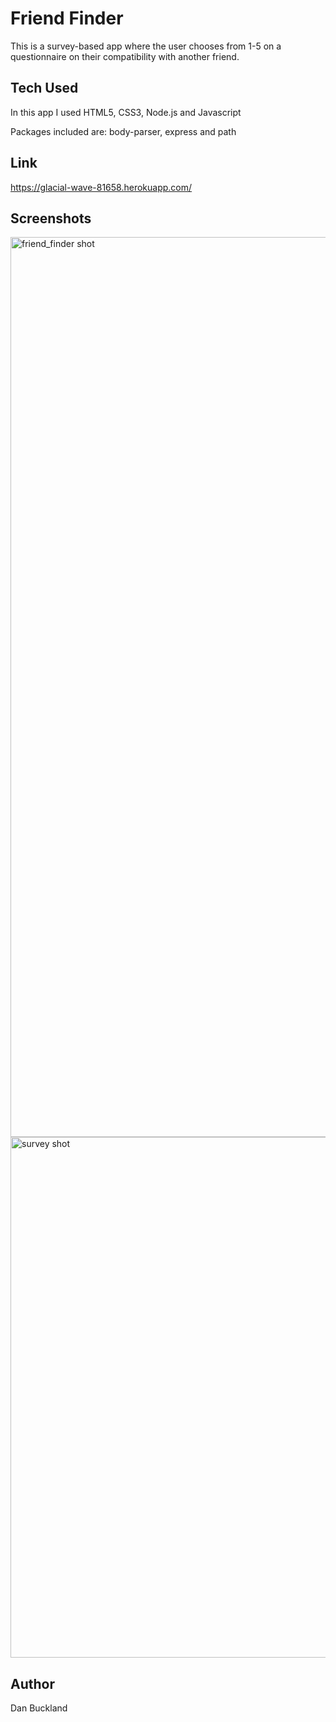 # Friend Finder

This is a survey-based app where the user chooses from 1-5 on a questionnaire on their compatibility with another friend.

## Tech Used

In this app I used HTML5, CSS3, Node.js and Javascript

Packages included are: body-parser, express and path

## Link
https://glacial-wave-81658.herokuapp.com/

## Screenshots

<img width="1440" alt="friend_finder shot" src="https://user-images.githubusercontent.com/36943035/50048215-32442f80-0094-11e9-9317-cf0def20ae5a.png">


<img width="833" alt="survey shot" src="https://user-images.githubusercontent.com/36943035/50048239-b8607600-0094-11e9-967a-60c342958a8d.png">

## Author

Dan Buckland



